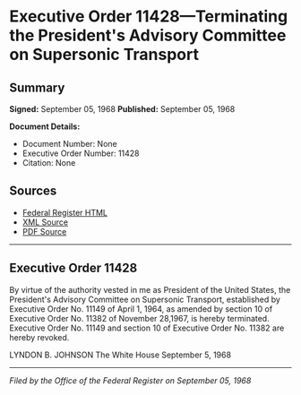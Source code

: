 # Executive Order 11428—Terminating the President's Advisory Committee on Supersonic Transport

## Summary

**Signed:** September 05, 1968
**Published:** September 05, 1968

**Document Details:**
- Document Number: None
- Executive Order Number: 11428
- Citation: None

## Sources
- [Federal Register HTML](https://www.presidency.ucsb.edu/documents/executive-order-11428-terminating-the-presidents-advisory-committee-supersonic-transport)
- [XML Source](None)
- [PDF Source](None)

---

## Executive Order 11428

By virtue of the authority vested in me as President of the United States, the President's Advisory Committee on Supersonic Transport, established by Executive Order No. 11149 of April 1, 1964, as amended by section 10 of Executive Order No. 11382 of November 28,1967, is hereby terminated. Executive Order No. 11149 and section 10 of Executive Order No. 11382 are hereby revoked.

LYNDON B. JOHNSON
The White House
September 5, 1968

---

*Filed by the Office of the Federal Register on September 05, 1968*
